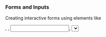 ### Forms and Inputs
Creating interactive forms using elements like <form>, <label>, <input>, <select>, and <textarea>.
Implementing form validation to ensure data integrity and user experience. 